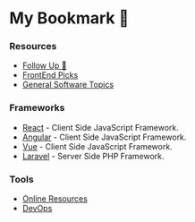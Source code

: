 # My Bookmark 🔗

### Resources

- [Follow Up 📌](FollowUp.md)
- [FrontEnd Picks](FrontEnd.md)
- [General Software Topics](General.md)

### Frameworks

- [React](Frameworks/React.md) - Client Side JavaScript Framework.
- [Angular](Frameworks/Angular.md) - Client Side JavaScript Framework.
- [Vue](Frameworks/Vue.js.md) - Client Side JavaScript Framework.
- [Laravel](Frameworks/Laravel.md) - Server Side PHP Framework.

### Tools

- [Online Resources](Tools/OnlineResources.md)
- [DevOps](Tools/DevOps.md)
